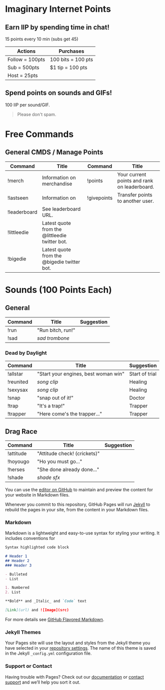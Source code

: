 # Imaginary Internet Points

## Earn IIP by spending time in chat!

15 points every 10 min (subs get 45)

Actions | Purchases
------- | -------
Follow = 100pts | 100 bits = 100 pts
Sub = 500pts | $1 tip = 100 pts
Host = 25pts |
 
## Spend points on sounds and GIFs!

100 IIP per sound/GIF.

 > Please don't spam.
 
 
 
# Free Commands

## General CMDS / Manage Points
Command | Title | Command | Title
------- | ------- | ------- | -------
!merch | Information on merchandise | !points | Your current points and rank on leaderboard.
!lastseen <username> | Information on <username> | !givepoints <username> | Transfer points to another user.
!leaderboard | See leaderboard URL. | |
!littleedie | Latest quote from the @littleedie twitter bot. |
!bigedie | Latest quote from the @bigedie twitter bot. |


# Sounds (100 Points Each)

## General
Command | Title | Suggestion
----- | ----- | -----
!run | "Run bitch, run!" | 
!sad | *sad trombone* | 

### Dead by Daylight
Command | Title | Suggestion
----- | ----- | -----
!allstar | "Start your engines, best woman win" | Start of trial
!reunited | *song clip* | Healing
!sexysax | *song clip* | Healing
!snap | "snap out of it!" | Doctor
!trap | "It's a trap!" | Trapper
!trapper | "Here come's the trapper..." | Trapper

## Drag Race
Command | Title | Suggestion
----- | ----- | -----
!attitude | "Attitude check! (crickets)" | 
!hoyougo | "Ho you must go..." | 
!herses | "She done already done..." | 
!shade | *shade sfx* | 




You can use the [editor on GitHub](https://github.com/nolageek/twitch/edit/master/README.md) to maintain and preview the content for your website in Markdown files.

Whenever you commit to this repository, GitHub Pages will run [Jekyll](https://jekyllrb.com/) to rebuild the pages in your site, from the content in your Markdown files.

### Markdown

Markdown is a lightweight and easy-to-use syntax for styling your writing. It includes conventions for

```markdown
Syntax highlighted code block

# Header 1
## Header 2
### Header 3

- Bulleted
- List

1. Numbered
2. List

**Bold** and _Italic_ and `Code` text

[Link](url) and ![Image](src)
```

For more details see [GitHub Flavored Markdown](https://guides.github.com/features/mastering-markdown/).

### Jekyll Themes

Your Pages site will use the layout and styles from the Jekyll theme you have selected in your [repository settings](https://github.com/nolageek/twitch/settings). The name of this theme is saved in the Jekyll `_config.yml` configuration file.

### Support or Contact

Having trouble with Pages? Check out our [documentation](https://help.github.com/categories/github-pages-basics/) or [contact support](https://github.com/contact) and we’ll help you sort it out.

